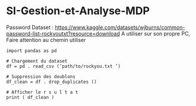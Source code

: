 # SI-Gestion-et-Analyse-MDP

Password Dataset : https://www.kaggle.com/datasets/wjburns/common-password-list-rockyoutxt?resource=download
A utiliser sur son propre PC, Faire attention au chemin utiliser

```
import pandas as pd

# Chargement du dataset
df = pd . read_csv (’path/to/rockyou.txt ’)

# Suppression des doublons
df_clean = df . drop_duplicates ()

# Afficher le r s u l t a t
print ( df_clean )
```
